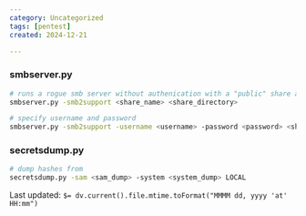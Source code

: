 ```yaml
---
category: Uncategorized
tags: [pentest]
created: 2024-12-21

---
```

### smbserver.py
```bash
# runs a rogue smb server without authenication with a "public" share and 
smbserver.py -smb2support <share_name> <share_directory>

# specify username and password
smbserver.py -smb2support -username <username> -password <password> <share_name> <share_directory>
```

### secretsdump.py
```bash
# dump hashes from 
secretsdump.py -sam <sam_dump> -system <system_dump> LOCAL
```


Last updated: `$= dv.current().file.mtime.toFormat("MMMM dd, yyyy 'at' HH:mm")`
